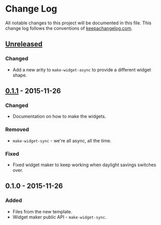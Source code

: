 # Change Log
All notable changes to this project will be documented in this file. This change log follows the conventions of [keepachangelog.com](http://keepachangelog.com/).

## [Unreleased][unreleased]
### Changed
- Add a new arity to `make-widget-async` to provide a different widget shape.

## [0.1.1] - 2015-11-26
### Changed
- Documentation on how to make the widgets.

### Removed
- `make-widget-sync` - we're all async, all the time.

### Fixed
- Fixed widget maker to keep working when daylight savings switches over.

## 0.1.0 - 2015-11-26
### Added
- Files from the new template.
- Widget maker public API - `make-widget-sync`.

[unreleased]: https://github.com/your-name/om-next-e2e/compare/0.1.1...HEAD
[0.1.1]: https://github.com/your-name/om-next-e2e/compare/0.1.0...0.1.1
